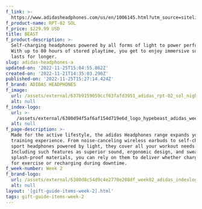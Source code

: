 ```yaml
---
f_link: >-
  https://www.adidasheadphones.com/us/en/1006145.html?utm_source=sitelink&amp;utm_medium=hypebeast&amp;utm_campaign=giftindex_marketing_us_202211&amp;utm_content=rpt02sol
f_product-name: RPT-02 SOL
f_price: $229.99 USD
title: BEAST
f_product-description: >-
  Self-charging headphones powered by all forms of light to power performance.
  With up to 80 hours of stored playtime, you get to enjoy immersive sound that
  lasts for longer.
slug: adidas-headphones-a
updated-on: '2022-11-25T15:04:55.862Z'
created-on: '2022-11-21T14:35:03.290Z'
published-on: '2022-11-25T15:27:14.424Z'
f_brand: ADIDAS HEADPHONES
f_image:
  url: /assets/external/637b9159059ccf63fafd3951_adidas_rpt-02_sol_nightgrey_02.png
  alt: null
f_index-logo:
  url: >-
    /assets/external/6380d94f5af6af154d719e6d_logo_hypebeast_adidas_week04_v2.svg
  alt: null
f_page-description: >-
  Made for the active lifestyle, the adidas Headphones range expands your
  training experience. From noise-canceling wireless earbuds to self-charging
  sport headphones powered by light, they cover all your workout needs.
  Including such features as superior sound, ergonomic design, and sweat-and
  splash-proof materials, you can rely on them to deliver whether charging up
  for exercise or recharging during downtime.
f_week-number: Week 2
f_brand-logo:
  url: /assets/external/6380d8c54d9c4e2770e208df_week02_adidas_indexlogo-white.png
  alt: null
layout: '[gift-guide-items-week-2].html'
tags: gift-guide-items-week-2
---
```



